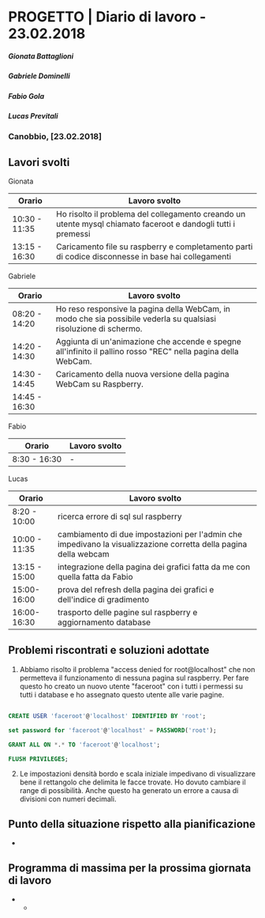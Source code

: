 # PROGETTO | Diario di lavoro - 23.02.2018
##### Gionata Battaglioni
##### Gabriele Dominelli
##### Fabio Gola
##### Lucas Previtali
### Canobbio, [23.02.2018]

## Lavori svolti
Gionata

|Orario        |Lavoro svolto                 |
|--------------|------------------------------|
|10:30 - 11:35 |Ho risolto il problema del collegamento creando un utente mysql chiamato faceroot e dandogli tutti i premessi|                
|13:15 - 16:30 |Caricamento file su raspberry e completamento parti di codice disconnesse in base hai collegamenti|


Gabriele

|Orario        |Lavoro svolto                 |
|--------------|------------------------------|
|08:20 - 14:20 |Ho reso responsive la pagina della WebCam, in modo che sia possibile vederla su qualsiasi risoluzione di schermo.|
|14:20 - 14:30 |Aggiunta di un'animazione che accende e spegne all'infinito il pallino rosso "REC" nella pagina della WebCam.|
|14:30 - 14:45 |Caricamento della nuova versione della pagina WebCam su Raspberry.|
|14:45 - 16:30 | |


Fabio

|Orario        |Lavoro svolto                 |
|--------------|------------------------------|
|8:30 - 16:30 |-|


Lucas


|Orario        |Lavoro svolto                 |
|--------------|------------------------------|
|8:20 - 10:00 | ricerca errore di sql sul raspberry |
|10:00 - 11:35 | cambiamento di due impostazioni per l'admin che impedivano la visualizzazione corretta della pagina della webcam |
|13:15 - 15:00 | integrazione della pagina dei grafici fatta da me con quella fatta da Fabio |
|15:00- 16:00 | prova del refresh della pagina dei grafici e dell'indice di gradimento |
|16:00- 16:30 | trasporto delle pagine sul raspberry e aggiornamento database |



##  Problemi riscontrati e soluzioni adottate
1. Abbiamo risolto il problema "access denied for root@localhost" che non permetteva il funzionamento di nessuna pagina sul raspberry. 
Per fare questo ho creato un nuovo utente "faceroot" con i tutti i permessi su tutti i database e ho assegnato questo utente alle varie pagine.

```sql

CREATE USER 'faceroot'@'localhost' IDENTIFIED BY 'root';

set password for 'faceroot'@'localhost' = PASSWORD('root');

GRANT ALL ON *.* TO 'faceroot'@'localhost';

FLUSH PRIVILEGES;

```
2. Le impostazioni densità bordo e scala iniziale impedivano di visualizzare bene il rettangolo che delimita le facce trovate.
Ho dovuto cambiare il range di possibilità. Anche questo ha generato un errore a causa di divisioni con numeri decimali.

##  Punto della situazione rispetto alla pianificazione
- 

## Programma di massima per la prossima giornata di lavoro
- -
